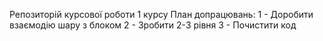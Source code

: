 Репозиторій курсової роботи 1 курсу 
План допрацювань: 
    1 - Доробити взаємодію шару з блоком 
    2 - Зробити 2-3 рівня 
    3 - Почистити код
